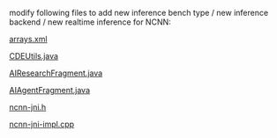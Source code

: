 
modify following files to add new inference bench type / new inference backend / new realtime inference for NCNN:

<a href="https://github.com/zhouwg/kantv/blob/master/cdeosplayer/kantv/src/main/res/values/arrays.xml#L77">arrays.xml</a>


<a href="https://github.com/zhouwg/kantv/blob/master/cdeosplayer/cdeosplayer-lib/src/main/java/cdeos/media/player/CDEUtils.java#L4027">CDEUtils.java</a>


<a href="https://github.com/zhouwg/kantv/blob/master/cdeosplayer/kantv/src/main/java/com/cdeos/kantv/ui/fragment/AIResearchFragment.java">AIResearchFragment.java</a>


<a href="https://github.com/zhouwg/kantv/blob/master/cdeosplayer/kantv/src/main/java/com/cdeos/kantv/ui/fragment/AIAgentFragment.java">AIAgentFragment.java</a>


<a href="https://github.com/zhouwg/kantv/blob/master/core/ncnn/jni/ncnn-jni.h">ncnn-jni.h</a>


<a href="https://github.com/zhouwg/kantv/blob/master/core/ncnn/jni/ncnn-jni-impl.cpp">ncnn-jni-impl.cpp</a>
